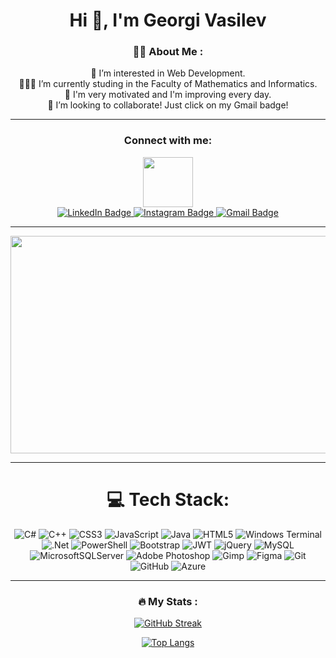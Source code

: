 <div id="header" align="center">
 <h1>Hi 👋, I'm Georgi Vasilev</h1>
  

### 👨‍💻 About Me :

<div style: "list-style-type: none;" ></div>
👀 I’m interested in Web Development. <br/>
👨🏻‍💻 I’m currently studing in the Faculty of Mathematics and Informatics. <br/>
🔭 I'm very motivated and I'm improving every day. <br/>
💞️ I’m looking to collaborate! Just click on my Gmail badge! <br/>

---
 <h3 align="center">Connect with me:</h3>
 <img src="https://assets-v2.lottiefiles.com/a/6878e098-1168-11ee-8e91-a32e13939d51/BJV4LXnWPr.gif" width="80px"/>

  <div id="badges">
    <a href="https://www.linkedin.com/in/georgi-vasilev-65b272297/">
      <img src="https://img.shields.io/badge/LinkedIn-blue?style=for-the-badge&logo=linkedin&logoColor=white" alt="LinkedIn Badge"/>
    </a>
    <a href="https://www.instagram.com/its.vasilev/">
      <img src="https://img.shields.io/badge/Instagram-E4405F?style=for-the-badge&logo=instagram&logoColor=white" alt="Instagram Badge"/>
    </a>
    <a href="mailto:georgi010205@gmail.com">
      <img src="https://img.shields.io/badge/Gmail-D14836?style=for-the-badge&logo=gmail&logoColor=white" alt="Gmail Badge"/>
    </a>
  </div>
  <img src="https://komarev.com/ghpvc/?username=GeorgiVasilevv&style=flat-square&color=blue" alt=""/>
</div>

---
<div align="center">
<img src="https://www.lambdatest.com/resources/images/news24.gif" width="732px" height="348px"/>


---

# 💻 Tech Stack:
![C#](https://img.shields.io/badge/c%23-%23239120.svg?style=for-the-badge&logo=csharp&logoColor=white) ![C++](https://img.shields.io/badge/c++-%2300599C.svg?style=for-the-badge&logo=c%2B%2B&logoColor=white) ![CSS3](https://img.shields.io/badge/css3-%231572B6.svg?style=for-the-badge&logo=css3&logoColor=white) ![JavaScript](https://img.shields.io/badge/javascript-%23323330.svg?style=for-the-badge&logo=javascript&logoColor=%23F7DF1E) ![Java](https://img.shields.io/badge/java-%23ED8B00.svg?style=for-the-badge&logo=openjdk&logoColor=white) ![HTML5](https://img.shields.io/badge/html5-%23E34F26.svg?style=for-the-badge&logo=html5&logoColor=white) ![Windows Terminal](https://img.shields.io/badge/Windows%20Terminal-%234D4D4D.svg?style=for-the-badge&logo=windows-terminal&logoColor=white) ![.Net](https://img.shields.io/badge/.NET-5C2D91?style=for-the-badge&logo=.net&logoColor=white) ![PowerShell](https://img.shields.io/badge/PowerShell-%235391FE.svg?style=for-the-badge&logo=powershell&logoColor=white) ![Bootstrap](https://img.shields.io/badge/bootstrap-%238511FA.svg?style=for-the-badge&logo=bootstrap&logoColor=white) ![JWT](https://img.shields.io/badge/JWT-black?style=for-the-badge&logo=JSON%20web%20tokens) ![jQuery](https://img.shields.io/badge/jquery-%230769AD.svg?style=for-the-badge&logo=jquery&logoColor=white) ![MySQL](https://img.shields.io/badge/mysql-4479A1.svg?style=for-the-badge&logo=mysql&logoColor=white) ![MicrosoftSQLServer](https://img.shields.io/badge/Microsoft%20SQL%20Server-CC2927?style=for-the-badge&logo=microsoft%20sql%20server&logoColor=white) ![Adobe Photoshop](https://img.shields.io/badge/adobe%20photoshop-%2331A8FF.svg?style=for-the-badge&logo=adobe%20photoshop&logoColor=white) ![Gimp](https://img.shields.io/badge/Gimp-657D8B?style=for-the-badge&logo=gimp&logoColor=FFFFFF) ![Figma](https://img.shields.io/badge/figma-%23F24E1E.svg?style=for-the-badge&logo=figma&logoColor=white) ![Git](https://img.shields.io/badge/git-%23F05033.svg?style=for-the-badge&logo=git&logoColor=white) ![GitHub](https://img.shields.io/badge/github-%23121011.svg?style=for-the-badge&logo=github&logoColor=white) ![Azure](https://img.shields.io/badge/azure-%230072C6.svg?style=for-the-badge&logo=microsoftazure&logoColor=white)

---

### :fire: My Stats :
[![GitHub Streak](http://github-readme-streak-stats.herokuapp.com?user=GeorgiVasilevv&theme=dark&background=000000)](https://git.io/streak-stats)

[![Top Langs](https://github-readme-stats.vercel.app/api/top-langs/?username=GeorgiVasilevv&layout=compact&theme=vision-friendly-dark)](https://github.com/anuraghazra/github-readme-stats)
</div>
